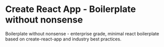 # Create React App - Boilerplate without nonsense
Boilerplate without nonsense - enterprise grade, minimal react boilerplate based on create-react-app and industry best practices.
